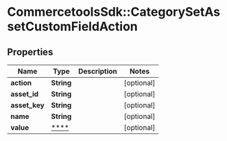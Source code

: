 # CommercetoolsSdk::CategorySetAssetCustomFieldAction

## Properties
Name | Type | Description | Notes
------------ | ------------- | ------------- | -------------
**action** | **String** |  | [optional] 
**asset_id** | **String** |  | [optional] 
**asset_key** | **String** |  | [optional] 
**name** | **String** |  | [optional] 
**value** | [****](.md) |  | [optional] 

